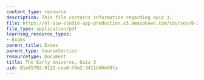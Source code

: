 ```yaml
---
content_type: resource
description: This file contains information regarding quiz 3.
file: https://ol-ocw-studio-app-production.s3.amazonaws.com/courses/8-286-the-early-universe-fall-2013/81e857829112cea0f9e23411b96b60fa_MIT8_286F13_q3.pdf
file_type: application/pdf
learning_resource_types:
- Exams
parent_title: Exams
parent_type: CourseSection
resourcetype: Document
title: The Early Universe, Quiz 3
uid: 81e85782-9112-cea0-f9e2-3411b96b60fa
---
```

